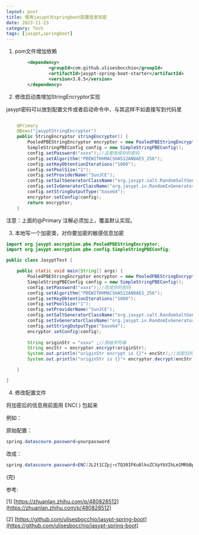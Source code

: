 ```yaml
---
layout: post
title: 使用jasypt对springboot配置信息加密
date: 2023-11-23
category: Tech
tags: [jasypt,springboot]
---
```


1. pom文件增加依赖


``` xml 
        <dependency>
		        <groupId>com.github.ulisesbocchio</groupId>
		        <artifactId>jasypt-spring-boot-starter</artifactId>
		        <version>3.0.5</version>
		</dependency>
```

2. 修改启动类增加StringEncryptor实现

jasypt密码可以放到配置文件或者启动命令中，与其这样不如直接写到代码里

``` java 

    @Primary
    @Bean("jasyptStringEncryptor")
    public StringEncryptor stringEncryptor() {
        PooledPBEStringEncryptor encryptor = new PooledPBEStringEncryptor();
        SimpleStringPBEConfig config = new SimpleStringPBEConfig();
        config.setPassword("xxxx");//这里改成你的密码
        config.setAlgorithm("PBEWITHHMACSHA512ANDAES_256");
        config.setKeyObtentionIterations("1000");
        config.setPoolSize("1");
        config.setProviderName("SunJCE");
        config.setSaltGeneratorClassName("org.jasypt.salt.RandomSaltGenerator");
        config.setIvGeneratorClassName("org.jasypt.iv.RandomIvGenerator");
        config.setStringOutputType("base64");
        encryptor.setConfig(config);
        return encryptor;
    }

```

注意：上面的@Primary 注解必须加上，覆盖默认实现。

3. 本地写一个加密类，对你要加密的敏感信息加密

``` java
import org.jasypt.encryption.pbe.PooledPBEStringEncryptor;
import org.jasypt.encryption.pbe.config.SimpleStringPBEConfig;

public class JasyptTest {

	public static void main(String[] args) {
		PooledPBEStringEncryptor encryptor = new PooledPBEStringEncryptor();
        SimpleStringPBEConfig config = new SimpleStringPBEConfig();
        config.setPassword("xxxx");//改成你的密码
        config.setAlgorithm("PBEWITHHMACSHA512ANDAES_256");
        config.setKeyObtentionIterations("1000");
        config.setPoolSize("1");
        config.setProviderName("SunJCE");
        config.setSaltGeneratorClassName("org.jasypt.salt.RandomSaltGenerator");
        config.setIvGeneratorClassName("org.jasypt.iv.RandomIvGenerator");
        config.setStringOutputType("base64");
        encryptor.setConfig(config);
        
        String originStr = "xxxx" ;//原始字符串
        String encStr = encryptor.encrypt(originStr);
        System.out.println("originStr encrypt is {}"+ encStr);//加密后的字符串，这个贴到配置文件中
        System.out.println("originStr is {}"+ encryptor.decrypt(encStr));//验证一下解密

	}

}
```

4. 修改配置文件

将加密后的信息用前面用 ENC( ) 包起来

例如：

原始配置：

``` java
spring.datascoure.password=yourpassword
```
改成：

``` java
spring.datascoure.password=ENC(JL2t1CZpj+cTQ30IFKu0lkoZCVpYbVIhLm1MRbBpaNI])
```

(完)

参考:

[1] [https://zhuanlan.zhihu.com/p/480828512](https://zhuanlan.zhihu.com/p/480828512)

[2] [https://github.com/ulisesbocchio/jasypt-spring-boot](https://github.com/ulisesbocchio/jasypt-spring-boot)